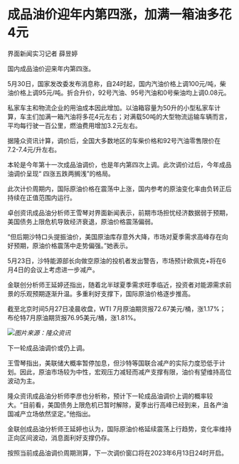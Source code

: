 # 成品油价迎年内第四涨，加满一箱油多花4元

界面新闻实习记者 薛昱婷

国内成品油价迎来年内第四涨。

5月30日，国家发改委发布消息称，自24时起，国内汽油价格上调100元/吨，柴油价格上调95元/吨。折合升价，92号汽油、95号汽油和0号柴油均上调0.08元。

私家车主和物流企业的用油成本因此增加。以油箱容量为50升的小型私家车计算，车主们加满一箱汽油将多花4元左右；对满载50吨的大型物流运输车辆而言，平均每行驶一百公里，燃油费用增加3.2元左右。

据隆众资讯计算，调价后，全国大多数地区的车柴价格和92号汽油零售限价在7.2-7.4元/升左右。

本轮是今年第十一次成品油调价，也是年内第四次上调。此次调价过后，今年成品油调价呈现“ 四涨五跌两搁浅”的格局。

此次计价周期内，国际原油价格在震荡中上涨，国内参考的原油变化率由负转正后持续在正值范围内运行。

卓创资讯成品油分析师王雪琴对界面新闻表示，前期市场担忧经济数据弱于预期，美国债务上限危机导致经济衰退，原油价格震荡偏弱。

“但后期沙特口头提振油价，美国原油库存意外大降，市场对夏季需求高峰存在向好预期，原油价格震荡中走势偏强。”她表示。

5月23日，沙特能源部长向做空原油的投机者发出警告，市场预计欧佩克+将在6月4日的会议上考虑进一步减产。

金联创分析师王延婷还指出，随着北半球夏季需求旺季临近，投资者对能源需求前景的乐观预期逐渐升温。多重利好支撑下，国际原油价格逐步推高。

截至北京时间5月27日凌晨收盘，WTI 7月原油期货报72.67美元/桶，涨1.17%；布伦特7月原油期货报76.95美元/桶，涨1.81%。

![](https://inews.gtimg.com/om_bt/O1LTuRK1FF9MuEe506mUttZmUgthpL5_WFjAcVqd3Ll5MAA/1000)_图片来源：隆众资讯_

下一轮成品油调价或仍上调。

王雪琴指出，美联储大概率暂停加息，但沙特等国联合减产的实际力度恐低于计划。因此，原油市场较为中性，宏观压力减轻而减产支撑有限，油价有望维持高位波动为主。

隆众资讯成品油分析师李彦也分析称，预计下一轮成品油调价上调的概率较大。“目前看，美国债务上限危机已暂时解除，夏季出行高峰已经到来，且各产油国减产立场依然坚定。”他指出。

金联创成品油分析师王延婷也认为，国际原油价格延续震荡上行趋势，变化率维持正向区间波动，消息面利好支撑仍存。

按照当前成品油调价周期测算，下一次调价窗口将在2023年6月13日24时开启。

